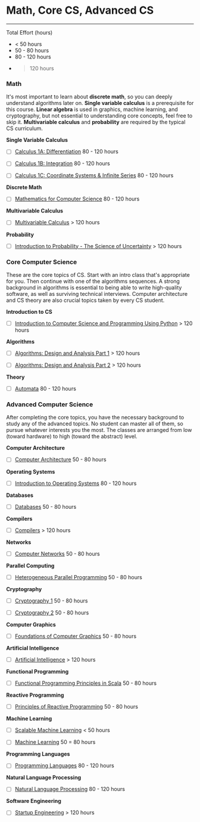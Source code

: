 # Math, Core CS, Advanced CS
---
Total Effort (hours)
  - < 50 hours
  - 50 - 80 hours
  - 80 - 120 hours
  - > 120 hours

### Math

It's most important to learn about **discrete math**, so you can deeply understand algorithms later on. **Single variable calculus** is a prerequisite for this course. **Linear algebra** is used in graphics, machine learning, and cryptography, but not essential to understanding core concepts, feel free to skip it. **Multivariable calculus** and **probability** are required by the typical CS curriculum.

**Single Variable Calculus**

* [ ] [Calculus 1A: Differentiation](https://www.edx.org/course/calculus-1a-differentiation-mitx-18-01-1x) 80 - 120 hours

* [ ] [Calculus 1B: Integration](https://www.edx.org/course/calculus-1b-integration-mitx-18-01-2x) 80 - 120 hours

* [ ] [Calculus 1C: Coordinate Systems & Infinite Series](https://www.edx.org/course/calculus-1c-coordinate-systems-infinite-mitx-18-01-3x) 80 - 120 hours

**Discrete Math**

* [ ] [Mathematics for Computer Science](http://ocw.mit.edu/courses/electrical-engineering-and-computer-science/6-042j-mathematics-for-computer-science-fall-2010/index.htm) 80 - 120 hours

**Multivariable Calculus**

* [ ] [Multivariable Calculus](http://ocw.mit.edu/courses/mathematics/18-02sc-multivariable-calculus-fall-2010) > 120 hours

**Probability**

* [ ] [Introduction to Probability - The Science of Uncertainty](https://www.edx.org/course/introduction-probability-science-mitx-6-041x-0) > 120 hours

### Core Computer Science

These are the core topics of CS. Start with an intro class that's appropriate for you. Then continue with one of the algorithms sequences. A strong background in algorithms is essential to being able to write high-quality software, as well as surviving technical interviews. Computer architecture and CS theory are also crucial topics taken by every CS student.

**Introduction to CS**

* [ ] [Introduction to Computer Science and Programming Using Python](https://www.edx.org/course/introduction-computer-science-mitx-6-00-1x-0) > 120 hours

**Algorithms**

* [ ] [Algorithms: Design and Analysis Part 1](https://www.coursera.org/course/algo) > 120 hours

* [ ] [Algorithms: Design and Analysis Part 2](https://www.coursera.org/course/algo2) > 120 hours

**Theory**

* [ ] [Automata](https://www.coursera.org/course/automata) 80 - 120 hours

### Advanced Computer Science

After completing the core topics, you have the necessary background to study any of the advanced topics. No student can master all of them, so pursue whatever interests you the most. The classes are arranged from low (toward hardware) to high (toward the abstract) level.

**Computer Architecture**

* [ ] [Computer Architecture](https://www.coursera.org/course/comparch) 50 - 80 hours

**Operating Systems**

* [ ] [Introduction to Operating Systems](http://www.ops-class.org/) 80 - 120 hours

**Databases**

* [ ] [Databases](https://lagunita.stanford.edu/courses/DB/2014/SelfPaced/about) 50 - 80 hours

**Compilers**

* [ ] [Compilers](https://www.coursera.org/course/compilers) > 120 hours

**Networks**

* [ ] [Computer Networks](https://www.coursera.org/course/comnetworks) 50 - 80 hours

**Parallel Computing**

* [ ] [Heterogeneous Parallel Programming](https://www.coursera.org/course/hetero) 50 - 80 hours

**Cryptography**

* [ ] [Cryptography 1](https://www.coursera.org/course/crypto) 50 - 80 hours

* [ ] [Cryptography 2](https://www.coursera.org/course/crypto2) 50 - 80 hours

**Computer Graphics**

* [ ] [Foundations of Computer Graphics](https://www.edx.org/course/computer-graphics-uc-san-diegox-cse167x-1) 50 - 80 hours

**Artificial Intelligence**

* [ ] [Artificial Intelligence](https://www.edx.org/course/artificial-intelligence-uc-berkeleyx-cs188-1x-0) > 120 hours

**Functional Programming**

* [ ] [Functional Programming Principles in Scala](https://www.coursera.org/course/progfun) 50 - 80 hours

**Reactive Programming**

* [ ] [Principles of Reactive Programming](https://www.coursera.org/course/reactive) 50 - 80 hours

**Machine Learning**

* [ ] [Scalable Machine Learning](https://www.edx.org/course/scalable-machine-learning-uc-berkeleyx-cs190-1x) < 50 hours

* [ ] [Machine Learning](https://www.coursera.org/learn/machine-learning) 50 = 80 hours

**Programming Languages**

* [ ] [Programming Languages](https://www.coursera.org/course/proglang) 80 - 120 hours

**Natural Language Processing**

* [ ] [Natural Language Processing](https://www.coursera.org/course/nlp) 80 - 120 hours

**Software Engineering**

* [ ] [Startup Engineering](https://www.coursera.org/course/startup) > 120 hours
